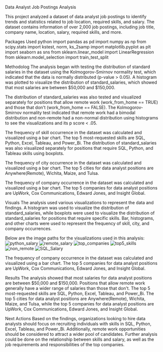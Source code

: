 Data Analyst Job Postings Analysis

This project analyzed a dataset of data analyst job postings to identify trends and statistics related to job location, required skills, and salary. The dataset contains information of over 2,000 job postings, including job title, company name, location, salary, required skills, and more.

Packages Used
python
import pandas as pd
import numpy as np
from scipy.stats import kstest, norm, ks_2samp
import matplotlib.pyplot as plt
import seaborn as sns
from sklearn.linear_model import LinearRegression
from sklearn.model_selection import train_test_split


Methodolog
The analysis began with testing the distribution of standard salaries in the dataset using the Kolmogorov-Smirnov normality test, which indicated that the data is normally distributed (p-value > 0.05). A histogram was plotted to visualize the distribution of standard_salaries, which showed that most salaries are between $50,000 and $150,000.

The distribution of standard_salaries was also tested and visualized separately for positions that allow remote work (work_from_home == TRUE) and those that don't (work_from_home == FALSE). The Kolmogorov-Smirnov normality test indicated that remote work had a bimodal distribution and non-remote had a non-normal distribution using histograms to see the visualizations and its p score < .05.

The frequency of skill occurrence in the dataset was calculated and visualized using a bar chart. The top 5 most-requested skills are SQL, Python, Excel, Tableau, and Power_Bi. The distribution of standard_salaries was also visualized separately for positions that require SQL, Python, and Tableau skills using boxplots.

The frequency of city occurrence in the dataset was calculated and visualized using a bar chart. The top 5 cities for data analyst positions are Anywhere(Remote), Wichita, Maize, and Tulsa.

The frequency of company occurrence in the dataset was calculated and visualized using a bar chart. The top 5 companies for data analyst positions are UpWork, Cox Communications, Edward Jones, and Insight Global.

Visuals
The analysis used various visualizations to represent the data and findings. A histogram was used to visualize the distribution of standard_salaries, while boxplots were used to visualize the distribution of standard_salaries for positions that require specific skills. Bar, histograms, and other charts were used to represent the frequency of skill, city, and company occurrences.

Below are the image paths for the visualizations used in this analysis:
![python_salary](https://user-images.githubusercontent.com/113561969/224456767-4da9a7d4-997e-4f1c-bc69-9e54a0a49902.png)
![remote_salary](https://user-images.githubusercontent.com/113561969/224456777-a0b3635d-5d33-493e-baa4-cc3739de1cdf.png)
![top_companies](https://user-images.githubusercontent.com/113561969/224456781-999d0aff-1339-4864-81cf-00c81c5b876a.png)
![top5_skills](https://user-images.githubusercontent.com/113561969/224456788-3e289e66-5508-4ff6-ae20-b74cc8a17aa9.png)
![non_remote](https://user-images.githubusercontent.com/113561969/224456794-865aefe6-255a-41d4-a0c5-41d4f670863a.png)
![SQL_Salary](https://user-images.githubusercontent.com/113561969/224456797-7350ae56-9a23-4e60-abbc-eaa288eeeeb1.png)


The frequency of company occurrence in the dataset was calculated and visualized using a bar chart. The top 5 companies for data analyst positions are UpWork, Cox Communications, Edward Jones, and Insight Global.

Results
The analysis showed that most salaries for data analyst positions are between $50,000 and $150,000. Positions that allow remote work generally have a wider range of salaries than those that don't. The top 5 most-requested skills are SQL, Python, Excel, Tableau, and Power_Bi. The top 5 cities for data analyst positions are Anywhere(Remote), Wichita, Maize, and Tulsa, while the top 5 companies for data analyst positions are UpWork, Cox Communications, Edward Jones, and Insight Global.

Next Actions
Based on the findings, organizations looking to hire data analysts should focus on recruiting individuals with skills in SQL, Python, Excel, Tableau, and Power_Bi. Additionally, remote work opportunities should be considered to attract a wider pool of candidates. Further analysis could be done on the relationship between skills and salary, as well as the job requirements and responsibilities of the top companies.
